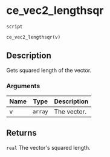# ce_vec2_lengthsqr
`script`
```gml
ce_vec2_lengthsqr(v)
```

## Description
Gets squared length of the vector.

### Arguments
| Name | Type | Description |
| ---- | ---- | ----------- |
| v | `array` | The vector. |

## Returns
`real` The vector's squared length.